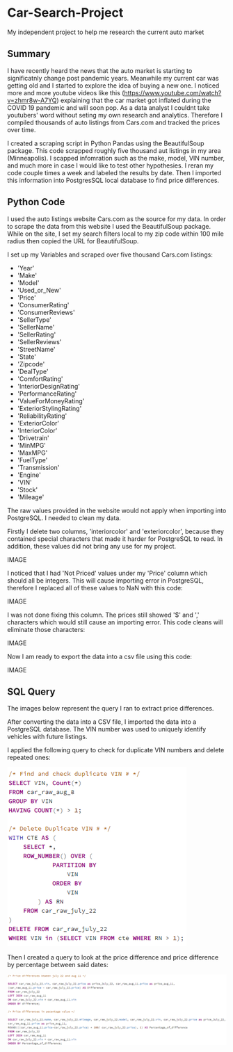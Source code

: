 # Car-Search-Project
My independent project to help me research the current auto market
## Summary
I have recently heard the news that the auto market is starting to significatnly change post pandemic years. Meanwhile my current car was getting old and I started to explore the idea of buying a new one. I noticed more and more youtube videos like this (https://www.youtube.com/watch?v=zhmr8w-A7YQ) explaining that the car market got inflated during the COVID 19 pandemic and will soon pop. As a data analyst I couldnt take youtubers' word without seting my own research and analytics. Therefore I compiled thousands of auto listings from Cars.com and tracked the prices over time. 

I created a scraping script in Python Pandas using the BeautifulSoup package. This code scrapped roughly five thousand aut listings in my area (Minneapolis). I scapped infomration such as the make, model, VIN number, and much more in case I would like to test other hypothesies. I reran my code couple times a week and labeled the results by date. Then I imported this information into PostgresSQL local database to find price differences. 

## Python Code

I used the auto listings website Cars.com as the source for my data. In order to scrape the data from this website I used the BeautifulSoup package. While on the site, I set my search filters local to my zip code within 100 mile radius then copied the URL for BeautifulSoup. 

I set up my Variables and scraped over five thousand Cars.com listings:

- 'Year'
- 'Make'
- 'Model'
- 'Used_or_New'
- 'Price'
- 'ConsumerRating'
- 'ConsumerReviews'
- 'SellerType'
- 'SellerName'
- 'SellerRating'
- 'SellerReviews'
- 'StreetName'
- 'State'
- 'Zipcode'
- 'DealType'
- 'ComfortRating'
- 'InteriorDesignRating'
- 'PerformanceRating'
- 'ValueForMoneyRating'
- 'ExteriorStylingRating'
- 'ReliabilityRating'
- 'ExteriorColor'
- 'InteriorColor'
- 'Drivetrain'
- 'MinMPG'
- 'MaxMPG'
- 'FuelType'
- 'Transmission'
- 'Engine'
- 'VIN'
- 'Stock'
- 'Mileage' 

The raw values provided in the website would not apply when importing into PostgreSQL. I needed to clean my data. 

Firstly I delete two columns, 'interiorcolor' and 'exteriorcolor', because they contained special characters that made it harder for PostgreSQL to read. In addition, these values did not bring any use for my project.

IMAGE

I noticed that I had 'Not Priced' values under my 'Price' column which should all be integers. This will cause importing error in PostgreSQL, therefore I replaced all of these values to NaN with this code:

IMAGE

I was not done fixing this column. The prices still showed '$' and ',' characters which would still cause an importing error. This code cleans will eliminate those characters:

IMAGE

Now I am ready to export the data into a csv file using this code: 

IMAGE


## SQL Query
The images below represent the query I ran to extract price differences. 


After converting the data into a CSV file, I imported the data into a PostgreSQL database. The VIN number was used to uniquely identify vehicles with future listings.

I applied the following query to check for duplicate VIN numbers and delete repeated ones:

![image 1](https://github.com/umarovj/Car-Search-Project/blob/main/Query%20Results/SQL%20duplicate%20check.png)

Then I created a query to look at the price difference and price difference by percentage between said dates:

![image 2](https://github.com/umarovj/Car-Search-Project/blob/main/Query%20Results/SQL%20price%20diff%20as%20percentage.png)










